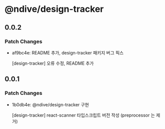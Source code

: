 # @ndive/design-tracker

## 0.0.2

### Patch Changes

- af9bc4e: README 추가, design-tracker 패키지 버그 픽스

    [design-tracker] 오류 수정, README 추가

## 0.0.1

### Patch Changes

- 1b0db4e: @ndive/design-tracker 구현

    [design-tracker] react-scanner 타입스크립트 버전 작성 (preprocessor 는 제거)
